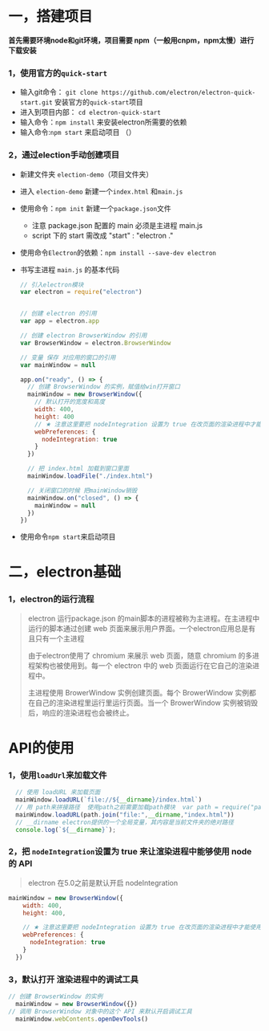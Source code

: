 # 一，搭建项目

**首先需要环境node和git环境，项目需要 npm（一般用cnpm，npm太慢）进行下载安装**

### 1，使用官方的`quick-start` 

+ 输入git命令： `git clone https://github.com/electron/electron-quick-start.git` 安装官方的`quick-start`项目
+ 进入到项目内部： `cd electron-quick-start`
+ 输入命令：`npm install`   来安装electron所需要的依赖
+ 输入命令:`npm start`  来启动项目  （）

### 2，通过election手动创建项目

+ 新建文件夹 `election-demo`（项目文件夹）

+ 进入 `election-demo` 新建一个`index.html` 和`main.js`

+ 使用命令：`npm init` 新建一个`package.json`文件 

  + 注意 package.json 配置的 main 必须是主进程 main.js
  + script 下的 start 需改成 "start" : "electron ."

+ 使用命令`Electron`的依赖：`npm install --save-dev electron`

+ 书写主进程 `main.js` 的基本代码

    ```javascript
    // 引入electron模块
    var electron = require("electron")
    
    
    // 创建 electron 的引用
    var app = electron.app
    
    // 创建 electron BrowserWindow 的引用
    var BrowserWindow = electron.BrowserWindow
    
    // 变量 保存 对应用的窗口的引用
    var mainWindow = null
    
    app.on("ready", () => {
      // 创建 BrowserWindow 的实例，赋值给win打开窗口
      mainWindow = new BrowserWindow({
        // 默认打开的宽度和高度
        width: 400,
        height: 400
        // ★ 注意这里要把 nodeIntegration 设置为 true 在改页面的渲染进程中才能使用 node.js 的 API
        webPreferences: {
          nodeIntegration: true
        }
      })
    
      // 把 index.html 加载到窗口里面
      mainWindow.loadFile("./index.html")
    
      // 关闭窗口的时候 把mainWindow销毁
      mainWindow.on("closed", () => {
        mainWindow = null
      })
    })
    ```

+ 使用命令`npm start`来启动项目



# 二，electron基础

### 1，electron的运行流程

> electron 运行package.json 的main脚本的进程被称为主进程。在主进程中运行的脚本通过创建 web 页面来展示用户界面。一个electron应用总是有且只有一个主进程
>
> 由于electron使用了 chromium 来展示 web 页面，随意 chromium 的多进程架构也被使用到。每一个 electron 中的 web 页面运行在它自己的渲染进程中。
>
> 主进程使用 BrowerWindow 实例创建页面。每个 BrowerWindow 实例都在自己的渲染进程里运行里运行页面。当一个 BrowerWindow 实例被销毁后，响应的渲染进程也会被终止。



# API的使用

### 1，使用`loadUrl`来加载文件

```javascript
  // 使用 loadURL 来加载页面
  mainWindow.loadURL(`file://${__dirname}/index.html`)
  // 用 path来拼接路径  使用path之前需要加载path模块  var path = require("path")
  mainWindow.loadURL(path.join("file:",__dirname,"index.html"))
  // __dirname electron提供的一个全局变量，其内容是当前文件夹的绝对路径
  console.log(`${__dirname}`);

```

### 2，把 `nodeIntegration`设置为 true 来让渲染进程中能够使用 node 的 API 

> electron 在5.0之前是默认开启 nodeIntegration 

```javascript
mainWindow = new BrowserWindow({
    width: 400,
    height: 400,

    // ★ 注意这里要把 nodeIntegration 设置为 true 在改页面的渲染进程中才能使用 node.js 的 API
    webPreferences: {
      nodeIntegration: true
    }
  })
```



### 3，默认打开 渲染进程中的调试工具

```javascript
// 创建 BrowserWindow 的实例
  mainWindow = new BrowserWindow({})
// 调用 BrowserWindow 对象中的这个 API 来默认开启调试工具 
  mainWindow.webContents.openDevTools()
```













